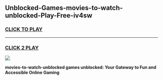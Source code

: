 
## Unblocked-Games-movies-to-watch-unblocked-Play-Free-iv4sw
<h3>
<a href="https://premium76.site?title=movies-to-watch-unblocked&ref=21A">CLICK TO PLAY</a></h3>
<hr>

<h3>
<a href="https://premium76.site?title=movies-to-watch-unblocked&ref=21A">CLICK 2 PLAY</a>
  
</h3>

<a href="https://premium76.site?title=movies-to-watch-unblocked&ref=21A"><img src="https://clearcache.store/games.png"></a>


**movies-to-watch-unblocked games unblocked: Your Gateway to Fun and Accessible Online Gaming**
